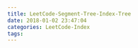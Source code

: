 ```yaml
---
title: LeetCode-Segment-Tree-Index-Tree
date: 2018-01-02 23:47:04
categories: LeetCode-Index
tags:
---
```



